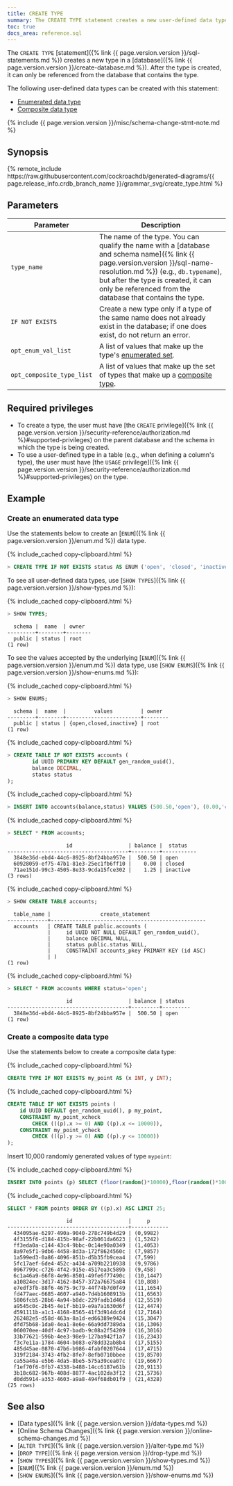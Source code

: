 ```yaml
---
title: CREATE TYPE
summary: The CREATE TYPE statement creates a new user-defined data type in a database.
toc: true
docs_area: reference.sql
---
```


The `CREATE TYPE` [statement]({% link {{ page.version.version }}/sql-statements.md %}) creates a new type in a [database]({% link {{ page.version.version }}/create-database.md %}). After the type is created, it can only be referenced from the database that contains the type.

The following user-defined data types can be created with this statement:

- [Enumerated data type](#create-an-enumerated-data-type)
- [Composite data type](#create-a-composite-data-type)

{% include {{ page.version.version }}/misc/schema-change-stmt-note.md %}

## Synopsis

<div>
{% remote_include https://raw.githubusercontent.com/cockroachdb/generated-diagrams/{{ page.release_info.crdb_branch_name }}/grammar_svg/create_type.html %}
</div>

## Parameters

Parameter | Description
----------|------------
`type_name` | The name of the type. You can qualify the name with a [database and schema name]({% link {{ page.version.version }}/sql-name-resolution.md %}) (e.g., `db.typename`), but after the type is created, it can only be referenced from the database that contains the type.
`IF NOT EXISTS` |  Create a new type only if a type of the same name does not already exist in the database; if one does exist, do not return an error.
`opt_enum_val_list` | A list of values that make up the type's [enumerated set](#create-an-enumerated-data-type).
`opt_composite_type_list` | A list of values that make up the set of types that make up a [composite type](#create-a-composite-data-type).

## Required privileges

- To create a type, the user must have [the `CREATE` privilege]({% link {{ page.version.version }}/security-reference/authorization.md %}#supported-privileges) on the parent database and the schema in which the type is being created.
- To use a user-defined type in a table (e.g., when defining a column's type), the user must have [the `USAGE` privilege]({% link {{ page.version.version }}/security-reference/authorization.md %}#supported-privileges) on the type.

## Example

### Create an enumerated data type

Use the statements below to create an [`ENUM`]({% link {{ page.version.version }}/enum.md %}) data type.

{% include_cached copy-clipboard.html %}
~~~ sql
> CREATE TYPE IF NOT EXISTS status AS ENUM ('open', 'closed', 'inactive');
~~~

To see all user-defined data types, use [`SHOW TYPES`]({% link {{ page.version.version }}/show-types.md %}):

{% include_cached copy-clipboard.html %}
~~~ sql
> SHOW TYPES;
~~~

~~~
  schema |  name  | owner
---------+--------+--------
  public | status | root
(1 row)
~~~

To see the values accepted by the underlying [`ENUM`]({% link {{ page.version.version }}/enum.md %}) data type, use [`SHOW ENUMS`]({% link {{ page.version.version }}/show-enums.md %}):

{% include_cached copy-clipboard.html %}
~~~ sql
> SHOW ENUMS;
~~~

~~~
  schema |  name  |         values         | owner
---------+--------+------------------------+--------
  public | status | {open,closed,inactive} | root
(1 row)
~~~


{% include_cached copy-clipboard.html %}
~~~ sql
> CREATE TABLE IF NOT EXISTS accounts (
        id UUID PRIMARY KEY DEFAULT gen_random_uuid(),
        balance DECIMAL,
        status status
);
~~~

{% include_cached copy-clipboard.html %}
~~~ sql
> INSERT INTO accounts(balance,status) VALUES (500.50,'open'), (0.00,'closed'), (1.25,'inactive');
~~~

{% include_cached copy-clipboard.html %}
~~~ sql
> SELECT * FROM accounts;
~~~

~~~
                   id                  | balance |  status
---------------------------------------+---------+-----------
  3848e36d-ebd4-44c6-8925-8bf24bba957e |  500.50 | open
  60928059-ef75-47b1-81e3-25ec1fb6ff10 |    0.00 | closed
  71ae151d-99c3-4505-8e33-9cda15fce302 |    1.25 | inactive
(3 rows)
~~~

{% include_cached copy-clipboard.html %}
~~~ sql
> SHOW CREATE TABLE accounts;
~~~

~~~
  table_name |                create_statement
-------------+--------------------------------------------------
  accounts   | CREATE TABLE public.accounts (
             |     id UUID NOT NULL DEFAULT gen_random_uuid(),
             |     balance DECIMAL NULL,
             |     status public.status NULL,
             |     CONSTRAINT accounts_pkey PRIMARY KEY (id ASC)
             | )
(1 row)
~~~

{% include_cached copy-clipboard.html %}
~~~ sql
> SELECT * FROM accounts WHERE status='open';
~~~

~~~
                   id                  | balance | status
---------------------------------------+---------+---------
  3848e36d-ebd4-44c6-8925-8bf24bba957e |  500.50 | open
(1 row)
~~~

### Create a composite data type

Use the statements below to create a composite data type:

{% include_cached copy-clipboard.html %}
~~~ sql
CREATE TYPE IF NOT EXISTS my_point AS (x INT, y INT);
~~~

{% include_cached copy-clipboard.html %}
~~~ sql
CREATE TABLE IF NOT EXISTS points (
    id UUID DEFAULT gen_random_uuid(), p my_point,
    CONSTRAINT my_point_xcheck
        CHECK (((p).x >= 0) AND ((p).x <= 10000)),
    CONSTRAINT my_point_ycheck
        CHECK (((p).y >= 0) AND ((p).y <= 10000))
);
~~~

Insert 10,000 randomly generated values of type `mypoint`:

{% include_cached copy-clipboard.html %}
~~~ sql
INSERT INTO points (p) SELECT (floor(random()*10000),floor(random()*10000))::MY_POINT FROM generate_series(1,10000);
~~~

{% include_cached copy-clipboard.html %}
~~~ sql
SELECT * FROM points ORDER BY ((p).x) ASC LIMIT 25;
~~~

~~~
                   id                  |     p
---------------------------------------+------------
  434095ae-6297-490a-9040-278c749b4d29 | (0,9982)
  4f3155f6-d184-415b-98af-22b061da6623 | (1,5242)
  ff3eda0a-c144-43c4-9bbc-0c14e90a0349 | (1,4053)
  8a97e5f1-9db6-4458-8d3a-172f8624560c | (7,9857)
  1a599ed3-0a86-4096-851b-d5b35fb9cea4 | (7,599)
  5fc17aef-6de4-452c-a434-a709b2210938 | (9,9786)
  0967799c-c726-4f42-915e-4517ea3c589b | (9,458)
  6c1a46a9-66f8-4e96-8501-49fe6f77490c | (10,1447)
  a10824ec-3d17-4162-8457-372a76675a84 | (10,808)
  e7edf3fb-88f6-4675-9c79-44f74b7d0f49 | (11,1654)
  fd477aec-6685-4607-a940-7d4b1608913b | (11,6563)
  5806fcb5-28b6-4a94-b8dc-229fadb1d46d | (12,5519)
  a9545c0c-2b45-4e1f-bb19-e9a7a1630d6f | (12,4474)
  d591111b-a1c1-4168-8565-41f3d914dc6d | (12,7164)
  262482e5-d58d-463a-8a1d-ed66389e9424 | (15,3047)
  dfd75b68-1da0-4ea1-8e6e-66a9dd7389da | (16,1306)
  060070ee-40df-4c97-badb-9c08a2f54209 | (16,3016)
  33b77621-596b-4ee3-98e9-127ba942f1a7 | (16,2343)
  f3c7e11a-1784-4604-b083-e78dd32ab8b4 | (17,5155)
  485d45ae-0870-47b6-b986-4fabf0207644 | (17,4715)
  319f2184-3743-4fb2-8fe7-8efb0710bbee | (19,8570)
  ca55a46a-e5b6-4da5-8be5-575a39cea07c | (19,6667)
  f1ef70f6-0fb7-4338-b488-14cc6187e61b | (20,9113)
  3b18c682-967b-408d-8877-4ac102da3f12 | (21,5736)
  d0dd5914-a353-4603-a9a8-494f68db01f9 | (21,4328)
(25 rows)
~~~

## See also

- [Data types]({% link {{ page.version.version }}/data-types.md %})
- [Online Schema Changes]({% link {{ page.version.version }}/online-schema-changes.md %})
- [`ALTER TYPE`]({% link {{ page.version.version }}/alter-type.md %})
- [`DROP TYPE`]({% link {{ page.version.version }}/drop-type.md %})
- [`SHOW TYPES`]({% link {{ page.version.version }}/show-types.md %})
- [`ENUM`]({% link {{ page.version.version }}/enum.md %})
- [`SHOW ENUMS`]({% link {{ page.version.version }}/show-enums.md %})
